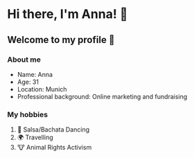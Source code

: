 # Hi there, I'm Anna! 👋 #
## Welcome to my profile 🤗 ##
### About me ###

- Name: Anna
- Age: 31
- Location: Munich 
- Professional background: Online marketing and fundraising

### My hobbies ###

1. 💃 Salsa/Bachata Dancing
2. 🌍 Travelling 
3. 🐮 Animal Rights Activism
